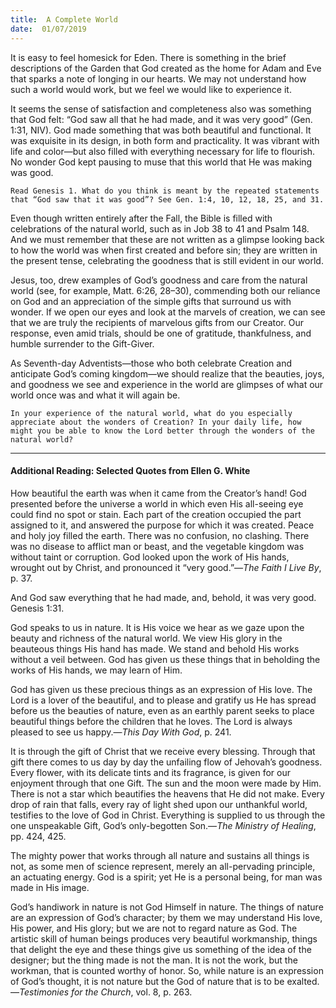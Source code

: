 ```yaml
---
title:  A Complete World
date:  01/07/2019
---
```


It is easy to feel homesick for Eden. There is something in the brief descriptions of the Garden that God created as the home for Adam and Eve that sparks a note of longing in our hearts. We may not understand how such a world would work, but we feel we would like to experience it.

It seems the sense of satisfaction and completeness also was something that God felt: “God saw all that he had made, and it was very good” (Gen. 1:31, NIV). God made something that was both beautiful and functional. It was exquisite in its design, in both form and practicality. It was vibrant with life and color—but also filled with everything necessary for life to flourish. No wonder God kept pausing to muse that this world that He was making was good.

`Read Genesis 1. What do you think is meant by the repeated statements that “God saw that it was good”? See Gen. 1:4, 10, 12, 18, 25, and 31.`

Even though written entirely after the Fall, the Bible is filled with celebrations of the natural world, such as in Job 38 to 41 and Psalm 148. And we must remember that these are not written as a glimpse looking back to how the world was when first created and before sin; they are written in the present tense, celebrating the goodness that is still evident in our world.

Jesus, too, drew examples of God’s goodness and care from the natural world (see, for example, Matt. 6:26, 28–30), commending both our reliance on God and an appreciation of the simple gifts that surround us with wonder. If we open our eyes and look at the marvels of creation, we can see that we are truly the recipients of marvelous gifts from our Creator. Our response, even amid trials, should be one of gratitude, thankfulness, and humble surrender to the Gift-Giver.

As Seventh-day Adventists—those who both celebrate Creation and anticipate God’s coming kingdom—we should realize that the beauties, joys, and goodness we see and experience in the world are glimpses of what our world once was and what it will again be.

`In your experience of the natural world, what do you especially appreciate about the wonders of Creation? In your daily life, how might you be able to know the Lord better through the wonders of the natural world?`

---

#### Additional Reading: Selected Quotes from Ellen G. White

How beautiful the earth was when it came from the Creator’s hand! God presented before the universe a world in which even His all-seeing eye could find no spot or stain. Each part of the creation occupied the part assigned to it, and answered the purpose for which it was created. Peace and holy joy filled the earth. There was no confusion, no clashing. There was no disease to afflict man or beast, and the vegetable kingdom was without taint or corruption. God looked upon the work of His hands, wrought out by Christ, and pronounced it “very good.”—_The Faith I Live By_, p. 37. 

And God saw everything that he had made, and, behold, it was very good. Genesis 1:31.

God speaks to us in nature. It is His voice we hear as we gaze upon the beauty and richness of the natural world. We view His glory in the beauteous things His hand has made. We stand and behold His works without a veil between. God has given us these things that in beholding the works of His hands, we may learn of Him.

God has given us these precious things as an expression of His love. The Lord is a lover of the beautiful, and to please and gratify us He has spread before us the beauties of nature, even as an earthly parent seeks to place beautiful things before the children that he loves. The Lord is always pleased to see us happy.—_This Day With God_, p. 241. 

It is through the gift of Christ that we receive every blessing. Through that gift there comes to us day by day the unfailing flow of Jehovah’s goodness. Every flower, with its delicate tints and its fragrance, is given for our enjoyment through that one Gift. The sun and the moon were made by Him. There is not a star which beautifies the heavens that He did not make. Every drop of rain that falls, every ray of light shed upon our unthankful world, testifies to the love of God in Christ. Everything is supplied to us through the one unspeakable Gift, God’s only-begotten Son.—_The Ministry of Healing_, pp. 424, 425. 

The mighty power that works through all nature and sustains all things is not, as some men of science represent, merely an all-pervading principle, an actuating energy. God is a spirit; yet He is a personal being, for man was made in His image. 

God’s handiwork in nature is not God Himself in nature. The things of nature are an expression of God’s character; by them we may understand His love, His power, and His glory; but we are not to regard nature as God. The artistic skill of human beings produces very beautiful workmanship, things that delight the eye and these things give us something of the idea of the designer; but the thing made is not the man. It is not the work, but the workman, that is counted worthy of honor. So, while nature is an expression of God’s thought, it is not nature but the God of nature that is to be exalted.—_Testimonies for the Church_, vol. 8, p. 263.